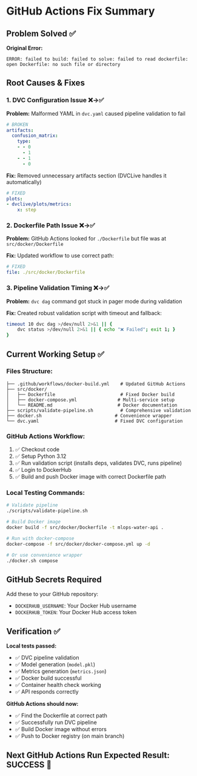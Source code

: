 # GitHub Actions Fix Summary

## Problem Solved ✅

**Original Error:**
```
ERROR: failed to build: failed to solve: failed to read dockerfile: open Dockerfile: no such file or directory
```

## Root Causes & Fixes

### 1. **DVC Configuration Issue** ❌→✅
**Problem:** Malformed YAML in `dvc.yaml` caused pipeline validation to fail
```yaml
# BROKEN
artifacts:
  confusion_matrix:
    type:
    - - 0
      - 1
    - - 1
      - 0
```

**Fix:** Removed unnecessary artifacts section (DVCLive handles it automatically)
```yaml
# FIXED
plots:
- dvclive/plots/metrics:
    x: step
```

### 2. **Dockerfile Path Issue** ❌→✅
**Problem:** GitHub Actions looked for `./Dockerfile` but file was at `src/docker/Dockerfile`

**Fix:** Updated workflow to use correct path:
```yaml
# FIXED
file: ./src/docker/Dockerfile
```

### 3. **Pipeline Validation Timing** ❌→✅
**Problem:** `dvc dag` command got stuck in pager mode during validation

**Fix:** Created robust validation script with timeout and fallback:
```bash
timeout 10 dvc dag >/dev/null 2>&1 || {
    dvc status >/dev/null 2>&1 || { echo "❌ Failed"; exit 1; }
}
```

## Current Working Setup ✅

### **Files Structure:**
```
├── .github/workflows/docker-build.yml    # Updated GitHub Actions
├── src/docker/
│   ├── Dockerfile                        # Fixed Docker build
│   ├── docker-compose.yml               # Multi-service setup
│   └── README.md                        # Docker documentation
├── scripts/validate-pipeline.sh          # Comprehensive validation
├── docker.sh                           # Convenience wrapper
└── dvc.yaml                            # Fixed DVC configuration
```

### **GitHub Actions Workflow:**
1. ✅ Checkout code
2. ✅ Setup Python 3.12
3. ✅ Run validation script (installs deps, validates DVC, runs pipeline)
4. ✅ Login to DockerHub
5. ✅ Build and push Docker image with correct Dockerfile path

### **Local Testing Commands:**
```bash
# Validate pipeline
./scripts/validate-pipeline.sh

# Build Docker image
docker build -f src/docker/Dockerfile -t mlops-water-api .

# Run with docker-compose
docker-compose -f src/docker/docker-compose.yml up -d

# Or use convenience wrapper
./docker.sh compose
```

## GitHub Secrets Required

Add these to your GitHub repository:
- `DOCKERHUB_USERNAME`: Your Docker Hub username  
- `DOCKERHUB_TOKEN`: Your Docker Hub access token

## Verification ✅

**Local tests passed:**
- ✅ DVC pipeline validation
- ✅ Model generation (`model.pkl`)
- ✅ Metrics generation (`metrics.json`)  
- ✅ Docker build successful
- ✅ Container health check working
- ✅ API responds correctly

**GitHub Actions should now:**
- ✅ Find the Dockerfile at correct path
- ✅ Successfully run DVC pipeline
- ✅ Build Docker image without errors
- ✅ Push to Docker registry (on main branch)

## Next GitHub Actions Run Expected Result: SUCCESS 🚀